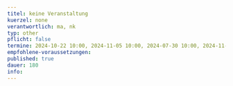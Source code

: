 ```yaml
---
titel: keine Veranstaltung
kuerzel: none
verantwortlich: ma, nk
typ: other
pflicht: false
termine: 2024-10-22 10:00, 2024-11-05 10:00, 2024-07-30 10:00, 2024-11-19 10:00, 2024-11-03 10:00, 2024-12-03 10:00, 2024-12-17 10:00, 2024-12-24 10:00, 2024-12-31 10:00, 2025-01-07 10:00, 2025-01-21 10:00
empfohlene-voraussetzungen: 
published: true
dauer: 180
info:
---
```

